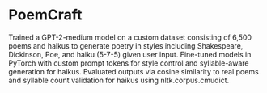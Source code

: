 # PoemCraft
Trained a GPT-2-medium model on a custom dataset consisting of 6,500 poems and haikus to generate poetry in styles including Shakespeare, Dickinson, Poe, and haiku (5-7-5) given user input. 
Fine-tuned models in PyTorch with custom prompt tokens for style control and syllable-aware generation for haikus.
Evaluated outputs via cosine similarity to real poems and syllable count validation for haikus using nltk.corpus.cmudict.

